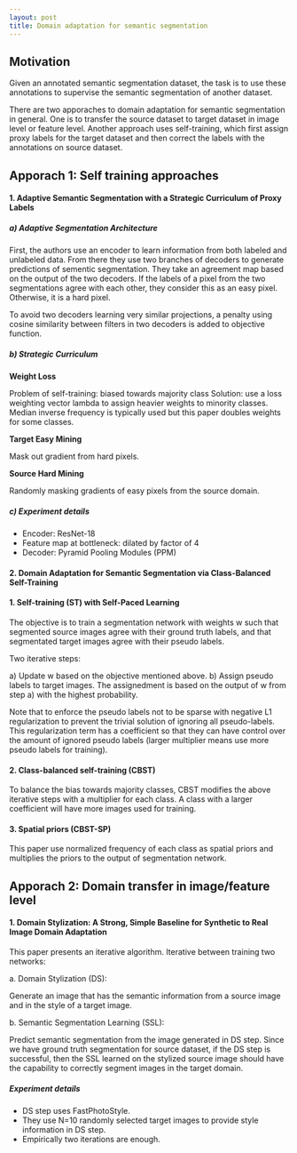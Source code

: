 ```yaml
---
layout: post
title: Domain adaptation for semantic segmentation
---
```



## Motivation

Given an annotated semantic segmentation dataset, the task is to use these annotations to supervise the semantic segmentation of another dataset. 

There are two apporaches to domain adaptation for semantic segmentation in general. One is to transfer the source dataset to target dataset in image level or feature level. Another approach uses self-training, which first assign proxy labels for the target dataset and then correct the labels with the annotations on source dataset.


## Apporach 1: Self training approaches

#### 1. Adaptive Semantic Segmentation with a Strategic Curriculum of Proxy Labels

##### a) Adaptive Segmentation Architecture

First, the authors use an encoder to learn information from both labeled and unlabeled data. From there they use two branches of decoders to generate predictions of sementic segmentation. They take an agreement map based on the output of the two decoders. If the labels of a pixel from the two segmentations agree with each other, they consider this as an easy pixel. Otherwise, it is a hard pixel. 

To avoid two decoders learning very similar projections, a penalty using cosine similarity between filters in two decoders is added to objective function.

##### b) Strategic Curriculum

**Weight Loss**

Problem of self-training: biased towards majority class
Solution: use a loss weighting vector lambda to assign heavier weights to minority classes. Median inverse frequency is typically used but this paper doubles weights for some classes.

**Target Easy Mining**

Mask out gradient from hard pixels.

**Source Hard Mining**

Randomly masking gradients of easy pixels from the source domain.

##### c) Experiment details

* Encoder: ResNet-18
* Feature map at bottleneck: dilated by factor of 4
* Decoder: Pyramid Pooling Modules (PPM)



#### 2. Domain Adaptation for Semantic Segmentation via Class-Balanced Self-Training

#### 1. Self-training (ST) with Self-Paced Learning

The objective is to train a segmentation network with weights w such that segmented source images agree with their ground truth labels, and that segmentated target images agree with their pseudo labels.

Two iterative steps:

a) Update w based on the objective mentioned above.
b) Assign pseudo labels to target images. The assignedment is based on the output of w from step a) with the highest probability.

Note that to enforce the pseudo labels not to be sparse with negative L1 regularization to prevent the trivial solution of ignoring all pseudo-labels. This regularization term has a coefficient so that they can have control over the amount of ignored pseudo labels (larger multiplier means use more pseudo labels for training).

#### 2. Class-balanced self-training (CBST)

To balance the bias towards majority classes, CBST modifies the above iterative steps with a multiplier for each class. A class with a larger coefficient will have more images used for training.

#### 3. Spatial priors (CBST-SP)

This paper use normalized frequency of each class as spatial priors and multiplies the priors to the output of segmentation network.








## Apporach 2: Domain transfer in image/feature level

#### 1. Domain Stylization: A Strong, Simple Baseline for Synthetic to Real Image Domain Adaptation

This paper presents an iterative algorithm. Iterative between training two networks:

a. Domain Stylization (DS):

Generate an image that has the semantic information from a source image and in the style of a target image.

b. Semantic Segmentation Learning (SSL):

Predict semantic segmentation from the image generated in DS step. Since we have ground truth segmentation for source dataset, if the DS step is successful, then the SSL learned on the stylized source image should have the capability to correctly segment images in the target domain.

##### Experiment details

* DS step uses FastPhotoStyle.
* They use N=10 randomly selected target images to provide style information in DS step.
* Empirically two iterations are enough.




